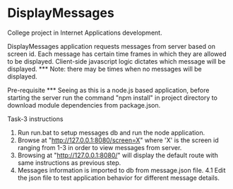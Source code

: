 # DisplayMessages
College project in Internet Applications development.

DisplayMessages application requests messages from server based on screen id.
Each message has certain time frames in which they are allowed to be displayed.
Client-side javascript logic dictates which message will be displayed.
*** Note: there may be times when no messages will be displayed.

Pre-requisite
*** Seeing as this is a node.js based application, before starting the server run
    the command "npm install" in project directory to download module dependencies
    from package.json.

Task-3 instructions
1. Run run.bat to setup messages db and run the node application.
2. Browse at "http://127.0.0.1:8080/screen=X" where 'X' is the screen id ranging
    from 1-3 in order to view messages from server.
3. Browsing at "http://127.0.0.1:8080/" will display the default route with same
    instructions as previous step.
4. Messages information is imported to db from message.json file.
    4.1 Edit the json file to test application behavior for different message details.